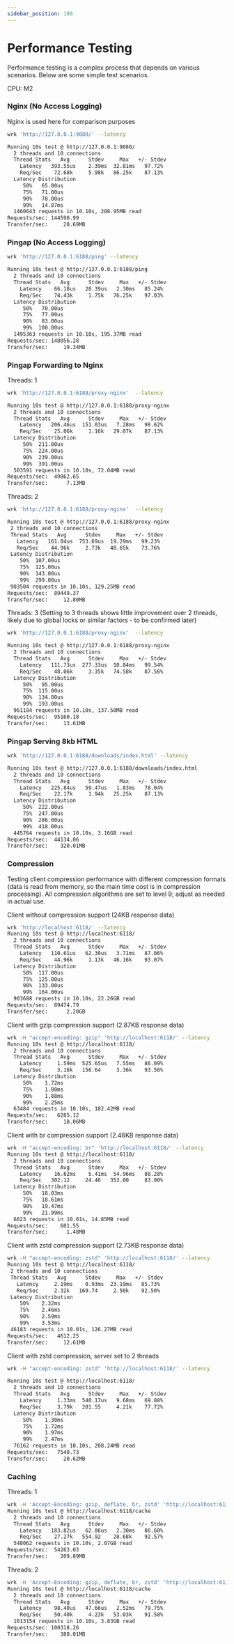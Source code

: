 ```yaml
---
sidebar_position: 100
---
```


# Performance Testing

Performance testing is a complex process that depends on various scenarios. Below are some simple test scenarios.

CPU: M2

### Nginx (No Access Logging)

Nginx is used here for comparison purposes

```bash
wrk 'http://127.0.0.1:9080/' --latency

Running 10s test @ http://127.0.0.1:9080/
  2 threads and 10 connections
  Thread Stats   Avg      Stdev     Max   +/- Stdev
    Latency   393.55us    2.39ms  32.81ms   97.72%
    Req/Sec    72.68k     5.98k   86.25k    87.13%
  Latency Distribution
     50%   65.00us
     75%   71.00us
     90%   78.00us
     99%   14.87ms
  1460643 requests in 10.10s, 208.95MB read
Requests/sec: 144598.99
Transfer/sec:     20.69MB
```

### Pingap (No Access Logging)

```bash
wrk 'http://127.0.0.1:6188/ping' --latency

Running 10s test @ http://127.0.0.1:6188/ping
  2 threads and 10 connections
  Thread Stats   Avg      Stdev     Max   +/- Stdev
    Latency    66.18us   28.39us   2.30ms   85.24%
    Req/Sec    74.43k     1.75k   76.25k    97.03%
  Latency Distribution
     50%   70.00us
     75%   77.00us
     90%   83.00us
     99%  100.00us
  1495363 requests in 10.10s, 195.37MB read
Requests/sec: 148056.28
Transfer/sec:     19.34MB
```

### Pingap Forwarding to Nginx

Threads: 1

```bash
wrk 'http://127.0.0.1:6188/proxy-nginx'  --latency

Running 10s test @ http://127.0.0.1:6188/proxy-nginx
  2 threads and 10 connections
  Thread Stats   Avg      Stdev     Max   +/- Stdev
    Latency   206.46us  151.03us   7.28ms   98.62%
    Req/Sec    25.06k     1.16k   29.07k    87.13%
  Latency Distribution
     50%  211.00us
     75%  224.00us
     90%  239.00us
     99%  391.00us
  503591 requests in 10.10s, 72.04MB read
Requests/sec:  49862.65
Transfer/sec:      7.13MB
```

Threads: 2

```bash
wrk 'http://127.0.0.1:6188/proxy-nginx'  --latency

Running 10s test @ http://127.0.0.1:6188/proxy-nginx
 2 threads and 10 connections
 Thread Stats   Avg      Stdev     Max   +/- Stdev
   Latency   161.04us  753.69us  19.29ms   99.23%
   Req/Sec    44.96k     2.73k   48.65k    73.76%
 Latency Distribution
    50%  107.00us
    75%  125.00us
    90%  143.00us
    99%  299.00us
 903504 requests in 10.10s, 129.25MB read
Requests/sec:  89449.37
Transfer/sec:     12.80MB
```

Threads: 3 (Setting to 3 threads shows little improvement over 2 threads, likely due to global locks or similar factors - to be confirmed later)

```bash
wrk 'http://127.0.0.1:6188/proxy-nginx'  --latency

Running 10s test @ http://127.0.0.1:6188/proxy-nginx
  2 threads and 10 connections
  Thread Stats   Avg      Stdev     Max   +/- Stdev
    Latency   111.73us  277.33us  10.84ms   99.54%
    Req/Sec    48.06k     3.35k   74.58k    87.56%
  Latency Distribution
     50%   95.00us
     75%  115.00us
     90%  134.00us
     99%  193.00us
  961184 requests in 10.10s, 137.50MB read
Requests/sec:  95160.18
Transfer/sec:     13.61MB
```

### Pingap Serving 8kb HTML

```bash
wrk 'http://127.0.0.1:6188/downloads/index.html' --latency

Running 10s test @ http://127.0.0.1:6188/downloads/index.html
  2 threads and 10 connections
  Thread Stats   Avg      Stdev     Max   +/- Stdev
    Latency   225.84us   59.47us   1.83ms   78.04%
    Req/Sec    22.17k     1.94k   25.25k    87.13%
  Latency Distribution
     50%  222.00us
     75%  247.00us
     90%  286.00us
     99%  418.00us
  445764 requests in 10.10s, 3.16GB read
Requests/sec:  44134.06
Transfer/sec:    320.01MB
```

### Compression

Testing client compression performance with different compression formats (data is read from memory, so the main time cost is in compression processing). All compression algorithms are set to level 9; adjust as needed in actual use.

Client without compression support (24KB response data)

```bash
wrk 'http://localhost:6118/' --latency
Running 10s test @ http://localhost:6118/
  2 threads and 10 connections
  Thread Stats   Avg      Stdev     Max   +/- Stdev
    Latency   110.61us   62.30us   3.71ms   87.06%
    Req/Sec    44.96k     1.13k   46.16k    93.07%
  Latency Distribution
     50%  117.00us
     75%  125.00us
     90%  133.00us
     99%  164.00us
  903688 requests in 10.10s, 22.26GB read
Requests/sec:  89474.79
Transfer/sec:      2.20GB
```

Client with gzip compression support (2.87KB response data)

```bash
wrk -H "accept-encoding: gzip" 'http://localhost:6118/' --latency
Running 10s test @ http://localhost:6118/
  2 threads and 10 connections
  Thread Stats   Avg      Stdev     Max   +/- Stdev
    Latency     1.59ms  525.65us   7.55ms   86.09%
    Req/Sec     3.16k   156.64     3.36k    93.56%
  Latency Distribution
     50%    1.72ms
     75%    1.80ms
     90%    1.88ms
     99%    2.25ms
  63484 requests in 10.10s, 182.42MB read
Requests/sec:   6285.12
Transfer/sec:     18.06MB
```

Client with br compression support (2.46KB response data)

```bash
wrk -H "accept-encoding: br" 'http://localhost:6118/' --latency
Running 10s test @ http://localhost:6118/
  2 threads and 10 connections
  Thread Stats   Avg      Stdev     Max   +/- Stdev
    Latency    16.62ms    5.41ms  54.96ms   88.28%
    Req/Sec   302.12     24.46   353.00     83.00%
  Latency Distribution
     50%   18.03ms
     75%   18.61ms
     90%   19.47ms
     99%   21.99ms
  6023 requests in 10.01s, 14.85MB read
Requests/sec:    601.55
Transfer/sec:      1.48MB
```

Client with zstd compression support (2.73KB response data)

```bash
wrk -H "accept-encoding: zstd" 'http://localhost:6118/' --latency
Running 10s test @ http://localhost:6118/
 2 threads and 10 connections
 Thread Stats   Avg      Stdev     Max   +/- Stdev
   Latency     2.19ms    0.93ms  23.19ms   85.73%
   Req/Sec     2.32k   169.74     2.50k    92.50%
 Latency Distribution
    50%    2.32ms
    75%    2.46ms
    90%    2.59ms
    99%    3.53ms
 46183 requests in 10.01s, 126.27MB read
Requests/sec:   4612.25
Transfer/sec:     12.61MB
```

Client with zstd compression, server set to 2 threads

```bash
wrk -H "accept-encoding: zstd" 'http://localhost:6118/' --latency

Running 10s test @ http://localhost:6118/
  2 threads and 10 connections
  Thread Stats   Avg      Stdev     Max   +/- Stdev
    Latency     1.33ms  540.17us   9.68ms   69.88%
    Req/Sec     3.79k   201.55     4.21k    77.72%
  Latency Distribution
     50%    1.30ms
     75%    1.72ms
     90%    1.97ms
     99%    2.47ms
  76162 requests in 10.10s, 208.24MB read
Requests/sec:   7540.73
Transfer/sec:     20.62MB
```

### Caching

Threads: 1

```bash
wrk -H 'Accept-Encoding: gzip, deflate, br, zstd' 'http://localhost:6118/cache'
Running 10s test @ http://localhost:6118/cache
  2 threads and 10 connections
  Thread Stats   Avg      Stdev     Max   +/- Stdev
    Latency   183.82us   62.06us   2.30ms   86.60%
    Req/Sec    27.27k   554.92    28.68k    92.57%
  548062 requests in 10.10s, 2.07GB read
Requests/sec:  54263.03
Transfer/sec:    209.89MB
```

Threads: 2

```bash
wrk -H 'Accept-Encoding: gzip, deflate, br, zstd' 'http://localhost:6118/cache'
Running 10s test @ http://localhost:6118/cache
  2 threads and 10 connections
  Thread Stats   Avg      Stdev     Max   +/- Stdev
    Latency    98.40us   47.66us   2.52ms   79.75%
    Req/Sec    50.40k     4.23k   53.03k    91.58%
  1013154 requests in 10.10s, 3.83GB read
Requests/sec: 100318.26
Transfer/sec:    388.01MB
```
